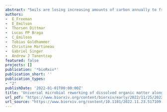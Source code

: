 ```yaml
--- 
abstract: "Soils are losing increasing amounts of carbon annually to freshwaters as dissolved organic matter (DOM), which, if degraded, can accelerate climate change. DOM is more susceptible to degradation closer to its source and becomes increasingly dominated by the same, difficult-to-degrade compounds as degradation proceeds. However, the processes underlying DOM degradation across environments are poorly understood. Here we found DOM changed similarly along soil-aquatic gradients irrespective of differences in environmental conditions. Using ultra-high-resolution mass spectrometry, we tracked DOM along soil depths and hillslope positions in forest headwater catchments and related its composition to soil microbiomes and physical chemistry. Along depths and hillslopes, carbohydrate-like and unsaturated hydrocarbon-like compounds increased in mass, suggestive of microbial reworking of plant material. More than half of the variation in the abundance of these compounds was related to the expression of genes essential for degrading plant-derived carbohydrates. Our results implicate continuous microbial reworking in shifting DOM towards universal compounds in soils. By synthesising data from the land-to-ocean continuum, we suggest these processes can generalise across ecosystems and spatiotemporal scales. Such general degradation patterns can be leveraged to predict DOM composition and its downstream reactivity along environmental gradients to inform management of soil-to-stream carbon losses."
authors: 
-  E_Freeman
-  E_Emilson
-  Thorsen Dittmar
-  Lucas PP Braga
-  C_Emilson
-  Tobias Goldhammer
-  Christine Martineau
-  Gabriel Singer
-  Andrew J Tanentzap
featured: false
projects: []
publication: '*bioRxiv*'
publication_short: ''
publication_types:
- "2"
publishDate: '2022-01-01T00:00:00Z'
title: 'Universal microbial reworking of dissolved organic matter along environmental gradients'
url_pdf: "https://www.biorxiv.org/content/biorxiv/early/2022/11/25/2022.11.23.517109.full.pdf"
url_source: "https://www.biorxiv.org/content/10.1101/2022.11.23.517109.abstract"
--- 
```



